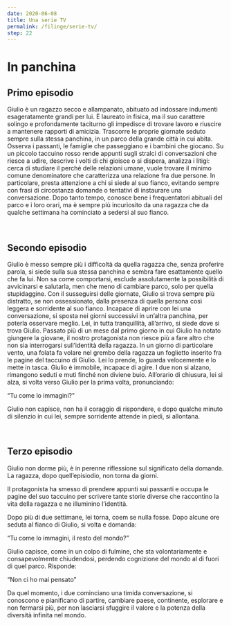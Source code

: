 ```yaml
---
date: 2020-06-08
title: Una serie TV
permalink: /filinge/serie-tv/
step: 22
---
```

# In panchina

## Primo episodio

Giulio è un ragazzo secco e allampanato, abituato ad indossare indumenti esageratamente grandi per lui. È laureato in fisica, ma il suo carattere solingo e profondamente taciturno gli impedisce di trovare lavoro e riuscire a mantenere rapporti di amicizia. Trascorre le proprie giornate seduto sempre sulla stessa panchina, in un parco della grande città in cui abita. Osserva i passanti, le famiglie che passeggiano e i bambini che giocano. Su un piccolo taccuino rosso rende appunti sugli stralci di conversazioni che riesce a udire, descrive i volti di chi gioisce o si dispera, analizza i litigi: cerca di studiare il perché delle relazioni umane, vuole trovare il minimo comune denominatore che caratterizza una relazione fra due persone. In particolare, presta attenzione a chi si siede al suo fianco, evitando sempre con frasi di circostanza domande o tentativi di instaurare una conversazione. Dopo tanto tempo, conosce bene i frequentatori abituali del parco e i loro orari, ma è sempre più incuriosito da una ragazza che da qualche settimana ha cominciato a sedersi al suo fianco.

<br>

## Secondo episodio

Giulio è messo sempre più i difficoltà da quella ragazza che, senza proferire parola, si siede sulla sua stessa panchina e sembra fare esattamente quello che fa lui. Non sa come comportarsi, esclude assolutamente la possibilità di avvicinarsi e salutarla, men che meno di cambiare parco, solo per quella stupidaggine. Con il susseguirsi delle giornate, Giulio si trova sempre più distratto, se non ossessionato, dalla presenza di quella persona così leggera e sorridente al suo fianco. Incapace di aprire con lei una conversazione, si sposta nei giorni successivi in un’altra panchina, per poterla osservare meglio. Lei, in tutta tranquillità, all’arrivo, si siede dove si trova Giulio. Passato più di un mese dal primo giorno in cui Giulio ha notato giungere la giovane, il nostro protagonista non riesce più a fare altro che non sia interrogarsi sull’identità della ragazza. In un giorno di particolare vento, una folata fa volare nel grembo della ragazza un foglietto inserito fra le pagine del taccuino di Giulio. Lei lo prende, lo guarda velocemente e lo mette in tasca. Giulio è immobile, incapace di agire. I due non si alzano, rimangono seduti e muti finché non diviene buio. All’orario di chiusura, lei si alza, si volta verso Giulio per la prima volta, pronunciando:

“Tu come lo immagini?”

Giulio non capisce, non ha il coraggio di rispondere, e dopo qualche minuto di silenzio in cui lei, sempre sorridente attende in piedi, si allontana.

<br>

## Terzo episodio

Giulio non dorme più, è in perenne riflessione sul significato della domanda. La ragazza, dopo quell’episiodio, non torna da giorni.

Il protagonista ha smesso di prendere appunti sui passanti e occupa le pagine del suo taccuino per scrivere tante storie diverse che raccontino la vita della ragazza e ne illuminino l’identità.

Dopo più di due settimane, lei torna, coem se nulla fosse. Dopo alcune ore seduta al fianco di Giulio, si volta e domanda:

“Tu come lo immagini, il resto del mondo?”

Giulio capisce, come in un colpo di fulmine, che sta volontariamente e consapevolmente chiudendosi, perdendo cognizione del mondo al di fuori di quel parco. Risponde:

“Non ci ho mai pensato”

Da quel momento, i due cominciano una timida conversazione, si conoscono e pianificano di partire, cambiare paese, continente, esplorare e non fermarsi più, per non lasciarsi sfuggire il valore e la potenza della diversità infinita nel mondo.
